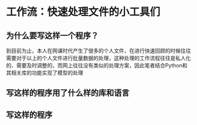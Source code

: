 # 工作流：快速处理文件的小工具们
## 为什么要写这样一个程序？
到目前为止，本人在网课时代产生了很多的个人文件，在进行快速回顾的时候往往需要对于以上的个人文件进行批量数据的处理，这种处理的工作流程往往是私人化的、需要及时调整的，而网上往往没有类似的处理方案，因此笔者结合Python和其相关库的功能实现了模型的处理
## 写这样的程序用了什么样的库和语言

## 写这样的程序